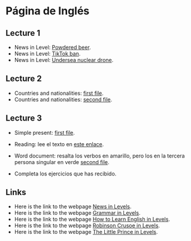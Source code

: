 # Página de Inglés

## Lecture 1

* News in Level: <a href="https://donboscochacas.github.io/english/lecture1/1.powdered_beer.pdf" class="image fit"><img src="images/marr_pic.jpg" alt="">Powdered beer</a>.
* News in Level: <a href="https://donboscochacas.github.io/english/lecture1/2.tiktok_ban.pdf" class="image fit"><img src="images/marr_pic.jpg" alt="">TikTok ban</a>.
* News in Level: <a href="https://donboscochacas.github.io/english/lecture1/3.undersea_nuclear_drone.pdf" class="image fit"><img src="images/marr_pic.jpg" alt="">Undersea nuclear drone</a>.

## Lecture 2

* Countries and nationalities: <a href="https://donboscochacas.github.io/english/lecture2/countries-nationalities-1.pdf" class="image fit"><img src="images/marr_pic.jpg" alt="">first file</a>.
* Countries and nationalities: <a href="https://donboscochacas.github.io/english/lecture2/countries-nationalities-2.pdf" class="image fit"><img src="images/marr_pic.jpg" alt="">second file</a>.

## Lecture 3

* Simple present: <a href="https://github.com/donboscochacas/donboscochacas.github.io/raw/main/english/lecture3/simple_present" class="image fit"><img src="images/marr_pic.jpg" alt="">first file</a>.

* Reading: lee el texto en <a href="https://www.learnenglish-online.com/grammar/readings/simplepresentreading.html" class="image fit"><img src="images/marr_pic.jpg" alt="">este enlace</a>.
* Word document: resalta los verbos en amarillo, pero los en la tercera persona singular en verde <a href="https://github.com/donboscochacas/donboscochacas.github.io/raw/main/english/lecture3/simple_present1.docx" class="image fit"><img src="images/marr_pic.jpg" alt="">second file</a>.
* Completa los ejercicios que has recibido.

## Links

* Here is the link to the webpage [News in Levels](https://www.newsinlevels.com/).
* Here is the link to the webpage [Grammar in Levels](https://www.grammarinlevels.com/).
* Here is the link to the webpage [How to Learn English in Levels](https://www.howtolearnenglishinlevels.com/).
* Here is the link to the webpage [Robinson Crusoe in Levels](https://www.robinsoncrusoeinlevels.com/).
* Here is the link to the webpage [The Little Prince in Levels](https://www.thelittleprinceinlevels.com/).
